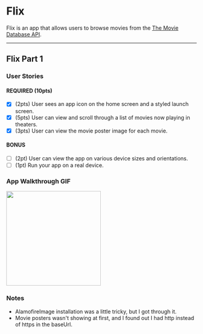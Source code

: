 # Flix

Flix is an app that allows users to browse movies from the [The Movie Database API](http://docs.themoviedb.apiary.io/#).

---

## Flix Part 1

### User Stories

#### REQUIRED (10pts)
- [x] (2pts) User sees an app icon on the home screen and a styled launch screen.
- [x] (5pts) User can view and scroll through a list of movies now playing in theaters.
- [x] (3pts) User can view the movie poster image for each movie.

#### BONUS
- [ ] (2pt) User can view the app on various device sizes and orientations.
- [ ] (1pt) Run your app on a real device.

### App Walkthrough GIF

<img src='https://im4.ezgif.com/tmp/ezgif-4-b6515dd9ef8a.gif' width=250><br>

### Notes
- AlamofireImage installation was a little tricky, but I got through it.
- Movie posters wasn't showing at first, and I found out I had http instead of https in the baseUrl.
